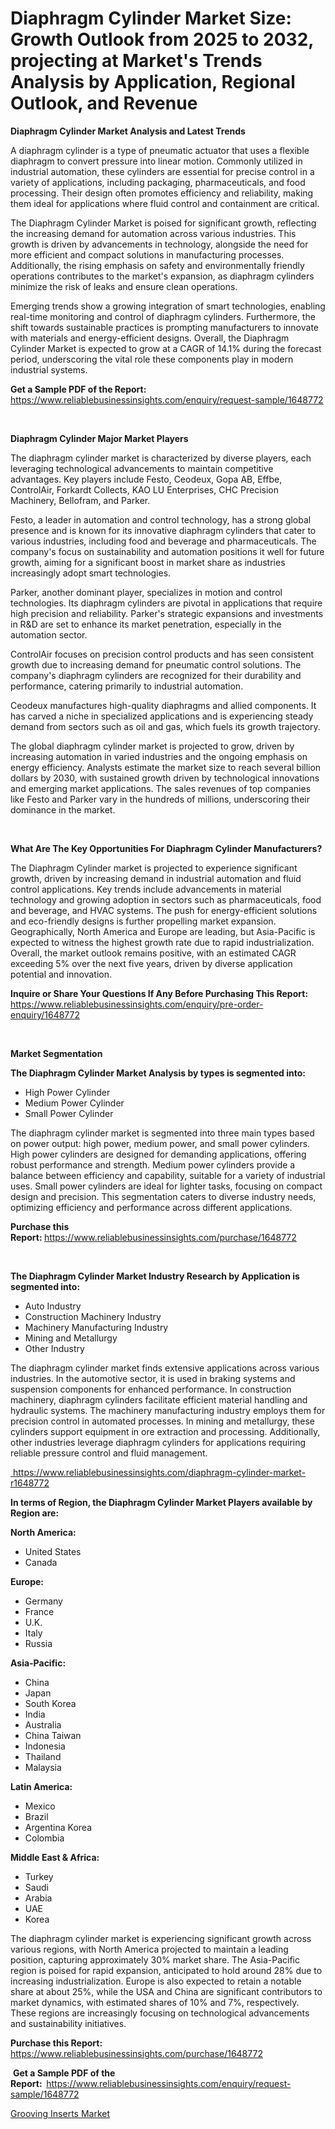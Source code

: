 <p><h1>Diaphragm Cylinder Market Size: Growth Outlook from 2025 to 2032, projecting at Market's Trends Analysis by Application, Regional Outlook, and Revenue</h1></p><p><strong>Diaphragm Cylinder Market Analysis and Latest Trends</strong></p>
<p><p>A diaphragm cylinder is a type of pneumatic actuator that uses a flexible diaphragm to convert pressure into linear motion. Commonly utilized in industrial automation, these cylinders are essential for precise control in a variety of applications, including packaging, pharmaceuticals, and food processing. Their design often promotes efficiency and reliability, making them ideal for applications where fluid control and containment are critical.</p><p>The Diaphragm Cylinder Market is poised for significant growth, reflecting the increasing demand for automation across various industries. This growth is driven by advancements in technology, alongside the need for more efficient and compact solutions in manufacturing processes. Additionally, the rising emphasis on safety and environmentally friendly operations contributes to the market's expansion, as diaphragm cylinders minimize the risk of leaks and ensure clean operations.</p><p>Emerging trends show a growing integration of smart technologies, enabling real-time monitoring and control of diaphragm cylinders. Furthermore, the shift towards sustainable practices is prompting manufacturers to innovate with materials and energy-efficient designs. Overall, the Diaphragm Cylinder Market is expected to grow at a CAGR of 14.1% during the forecast period, underscoring the vital role these components play in modern industrial systems.</p></p>
<p><strong>Get a Sample PDF of the Report:&nbsp;</strong> <a href="https://www.reliablebusinessinsights.com/enquiry/request-sample/1648772?utm_campaign=2238&utm_medium=2&utm_source=Github&utm_content=ia&utm_term=09042025&utm_id=diaphragm-cylinder">https://www.reliablebusinessinsights.com/enquiry/request-sample/1648772</a></p>
<p>&nbsp;</p>
<p><strong>Diaphragm Cylinder Major Market Players</strong></p>
<p><p>The diaphragm cylinder market is characterized by diverse players, each leveraging technological advancements to maintain competitive advantages. Key players include Festo, Ceodeux, Gopa AB, Effbe, ControlAir, Forkardt Collects, KAO LU Enterprises, CHC Precision Machinery, Bellofram, and Parker.</p><p>Festo, a leader in automation and control technology, has a strong global presence and is known for its innovative diaphragm cylinders that cater to various industries, including food and beverage and pharmaceuticals. The company's focus on sustainability and automation positions it well for future growth, aiming for a significant boost in market share as industries increasingly adopt smart technologies.</p><p>Parker, another dominant player, specializes in motion and control technologies. Its diaphragm cylinders are pivotal in applications that require high precision and reliability. Parker's strategic expansions and investments in R&D are set to enhance its market penetration, especially in the automation sector.</p><p>ControlAir focuses on precision control products and has seen consistent growth due to increasing demand for pneumatic control solutions. The company's diaphragm cylinders are recognized for their durability and performance, catering primarily to industrial automation.</p><p>Ceodeux manufactures high-quality diaphragms and allied components. It has carved a niche in specialized applications and is experiencing steady demand from sectors such as oil and gas, which fuels its growth trajectory.</p><p>The global diaphragm cylinder market is projected to grow, driven by increasing automation in varied industries and the ongoing emphasis on energy efficiency. Analysts estimate the market size to reach several billion dollars by 2030, with sustained growth driven by technological innovations and emerging market applications. The sales revenues of top companies like Festo and Parker vary in the hundreds of millions, underscoring their dominance in the market.</p></p>
<p>&nbsp;</p>
<p><strong>What Are The Key Opportunities For Diaphragm Cylinder Manufacturers?</strong></p>
<p><p>The Diaphragm Cylinder market is projected to experience significant growth, driven by increasing demand in industrial automation and fluid control applications. Key trends include advancements in material technology and growing adoption in sectors such as pharmaceuticals, food and beverage, and HVAC systems. The push for energy-efficient solutions and eco-friendly designs is further propelling market expansion. Geographically, North America and Europe are leading, but Asia-Pacific is expected to witness the highest growth rate due to rapid industrialization. Overall, the market outlook remains positive, with an estimated CAGR exceeding 5% over the next five years, driven by diverse application potential and innovation.</p></p>
<p><strong>Inquire or Share Your Questions If Any Before Purchasing This Report:</strong> <a href="https://www.reliablebusinessinsights.com/enquiry/pre-order-enquiry/1648772?utm_campaign=2238&utm_medium=2&utm_source=Github&utm_content=ia&utm_term=09042025&utm_id=diaphragm-cylinder">https://www.reliablebusinessinsights.com/enquiry/pre-order-enquiry/1648772</a></p>
<p>&nbsp;</p>
<p><strong>Market Segmentation</strong></p>
<p><strong>The Diaphragm Cylinder Market Analysis by types is segmented into:</strong></p>
<p><ul><li>High Power Cylinder</li><li>Medium Power Cylinder</li><li>Small Power Cylinder</li></ul></p>
<p><p>The diaphragm cylinder market is segmented into three main types based on power output: high power, medium power, and small power cylinders. High power cylinders are designed for demanding applications, offering robust performance and strength. Medium power cylinders provide a balance between efficiency and capability, suitable for a variety of industrial uses. Small power cylinders are ideal for lighter tasks, focusing on compact design and precision. This segmentation caters to diverse industry needs, optimizing efficiency and performance across different applications.</p></p>
<p><strong>Purchase this Report:&nbsp;</strong><a href="https://www.reliablebusinessinsights.com/purchase/1648772?utm_campaign=2238&utm_medium=2&utm_source=Github&utm_content=ia&utm_term=09042025&utm_id=diaphragm-cylinder">https://www.reliablebusinessinsights.com/purchase/1648772</a></p>
<p>&nbsp;</p>
<p><strong>The Diaphragm Cylinder Market Industry Research by Application is segmented into:</strong></p>
<p><ul><li>Auto Industry</li><li>Construction Machinery Industry</li><li>Machinery Manufacturing Industry</li><li>Mining and Metallurgy</li><li>Other Industry</li></ul></p>
<p><p>The diaphragm cylinder market finds extensive applications across various industries. In the automotive sector, it is used in braking systems and suspension components for enhanced performance. In construction machinery, diaphragm cylinders facilitate efficient material handling and hydraulic systems. The machinery manufacturing industry employs them for precision control in automated processes. In mining and metallurgy, these cylinders support equipment in ore extraction and processing. Additionally, other industries leverage diaphragm cylinders for applications requiring reliable pressure control and fluid management.</p></p>
<p><a href="https://www.reliablebusinessinsights.com/diaphragm-cylinder-market-r1648772?utm_campaign=2238&utm_medium=2&utm_source=Github&utm_content=ia&utm_term=09042025&utm_id=diaphragm-cylinder">&nbsp;https://www.reliablebusinessinsights.com/diaphragm-cylinder-market-r1648772</a></p>
<p><strong>In terms of Region, the Diaphragm Cylinder Market Players available by Region are:</strong></p>
<p>
    <p> <strong> North America: </strong>
        <ul>
            <li>United States</li>
            <li>Canada</li>
        </ul>
        </p> 
    <p> <strong> Europe: </strong>
        <ul>
            <li>Germany</li>
            <li>France</li>
            <li>U.K.</li>
            <li>Italy</li>
            <li>Russia</li>
        </ul>
        </p> 
    <p> <strong> Asia-Pacific: </strong>
        <ul>
            <li>China</li>
            <li>Japan</li>
            <li>South Korea</li>
            <li>India</li>
            <li>Australia</li>
            <li>China Taiwan</li>
            <li>Indonesia</li>
            <li>Thailand</li>
            <li>Malaysia</li>
        </ul>
        </p> 
    <p> <strong> Latin America: </strong>
        <ul>
            <li>Mexico</li>
            <li>Brazil</li>
            <li>Argentina Korea</li>
            <li>Colombia</li>
        </ul>
        </p> 
    <p> <strong> Middle East & Africa: </strong>
        <ul>
            <li>Turkey</li>
            <li>Saudi</li>
            <li>Arabia</li>
            <li>UAE</li>
            <li>Korea</li>
        </ul>
    </p>
    </p>
<p><p>The diaphragm cylinder market is experiencing significant growth across various regions, with North America projected to maintain a leading position, capturing approximately 30% market share. The Asia-Pacific region is poised for rapid expansion, anticipated to hold around 28% due to increasing industrialization. Europe is also expected to retain a notable share at about 25%, while the USA and China are significant contributors to market dynamics, with estimated shares of 10% and 7%, respectively. These regions are increasingly focusing on technological advancements and sustainability initiatives.</p></p>
<p><strong>Purchase this Report: </strong><a href="https://www.reliablebusinessinsights.com/purchase/1648772?utm_campaign=2238&utm_medium=2&utm_source=Github&utm_content=ia&utm_term=09042025&utm_id=diaphragm-cylinder">https://www.reliablebusinessinsights.com/purchase/1648772</a></p>
<p>&nbsp;<strong>Get a Sample PDF of the Report:&nbsp;&nbsp;</strong><a href="https://www.reliablebusinessinsights.com/enquiry/request-sample/1648772?utm_campaign=2238&utm_medium=2&utm_source=Github&utm_content=ia&utm_term=09042025&utm_id=diaphragm-cylinder">https://www.reliablebusinessinsights.com/enquiry/request-sample/1648772</a></p>
<p><strong></strong></p>
<p><p><a href="https://github.com/dringmurza6r/Market-Research-Report-List-1/blob/main/grooving-inserts-market.md?utm_campaign=2238&utm_medium=2&utm_source=Github&utm_content=ia&utm_term=09042025&utm_id=diaphragm-cylinder">Grooving Inserts Market</a></p></p>